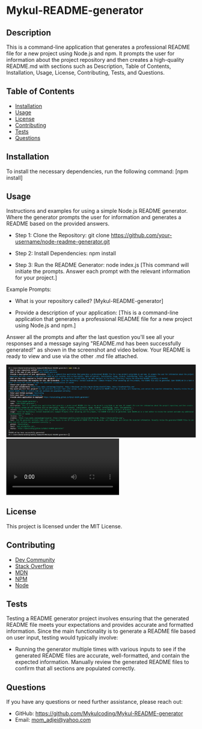 # Mykul-README-generator

## Description
This is a command-line application that generates a professional README file for a new project using Node.js and npm. It prompts the user for information about the project repository and then creates a high-quality README.md with sections such as Description, Table of Contents, Installation, Usage, License, Contributing, Tests, and Questions.


## Table of Contents

- [Installation](#installation)
- [Usage](#usage)
- [License](#license)
- [Contributing](#contributing)
- [Tests](#tests)
- [Questions](#questions)

## Installation
To install the necessary dependencies, run the following command:
[npm install]

## Usage
Instructions and examples for using a simple Node.js README generator. Where the generator prompts the user for information and generates a README based on the provided answers.

- Step 1: Clone the Repository: git clone https://github.com/your-username/node-readme-generator.git

- Step 2: Install Dependencies: npm install

- Step 3: Run the README Generator: node index.js [This command will initiate the prompts. Answer each prompt with the relevant information for your project.]

Example Prompts:
- What is your repository called? [Mykul-README-generator]

- Provide a description of your application: [This is a command-line application that generates a professional README file for a new project using Node.js and npm.]

Answer all the prompts and after the last question you'll see all your responses and a message saying "README.md has been successfully generated!" as shown in the screenshot and video below. Your README is ready to view and use via the other .md file attached. 

![Screenshot](./assets/node.SS_2.PNG)
![Video](./assets/node-readme-generator-video.mp4)

## License

This project is licensed under the MIT License.

## Contributing
- [Dev Community](https://dev.to/)
- [Stack Overflow](https://stackoverflow.com/)
- [MDN](https://developer.mozilla.org/en-US/)
- [NPM](https://www.npmjs.com/package/inquirer)
- [Node](https://developer.mozilla.org/en-US/docs/Web/API/Node)

## Tests
Testing a README generator project involves ensuring that the generated README file meets your expectations and provides accurate and formatted information. Since the main functionality is to generate a README file based on user input, testing would typically involve:

- Running the generator multiple times with various inputs to see if the generated README files are accurate, well-formatted, and contain the expected information. Manually review the generated README files to confirm that all sections are populated correctly.

## Questions

If you have any questions or need further assistance, please reach out:

- GitHub: https://github.com/Mykulcoding/Mykul-README-generator
- Email: mom_adjei@yahoo.com
